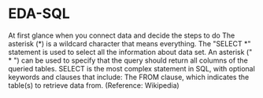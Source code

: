 # EDA-SQL
At first glance when you connect data and decide the steps to do 
The asterisk (*) is a wildcard character that means everything. The "SELECT *" statement is used to select all the information about data set. 
An asterisk (" * ") can be used to specify that the query should return all columns of the queried tables. SELECT is the most complex statement in SQL, with optional keywords and clauses that include: The FROM clause, which indicates the table(s) to retrieve data from. (Reference: Wikipedia)
